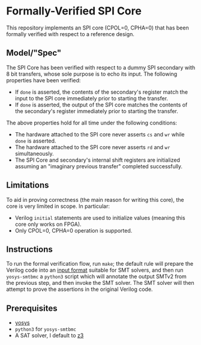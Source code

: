 # Formally-Verified SPI Core

This repository implements an SPI core (CPOL=0, CPHA=0) that has been formally verified with respect to a reference design.

## Model/"Spec"
The SPI Core has been verified with respect to a dummy SPI secondary with 8 bit transfers, whose sole purpose is to echo its input.
The following properties have been verified:
* If `done` is asserted, the contents of the secondary's register match the input to the SPI core immediately prior to starting the transfer.
* If `done` is asserted, the output of the SPI core matches the contents of the secondary's register immediately prior to starting the transfer.

The above properties hold for all time under the following conditions:
* The hardware attached to the SPI core never asserts `cs` and `wr` while `done` is asserted.
* The hardware attached to the SPI core never asserts `rd` and `wr` simultaneously.
* The SPI Core and secondary's internal shift registers are initialized assuming an "imaginary previous transfer" completed successfully.

## Limitations
To aid in proving correctness (the main reason for writing this core), the core is very limited in scope. In particular:
* Verilog `initial` statements are used to initialize values (meaning this core only works on FPGA).
* Only CPOL=0, CPHA=0 operation is supported.

## Instructions
To run the formal verification flow, run `make`; the default rule will prepare the Verilog code into an [input format](http://smtlib.cs.uiowa.edu/language.shtml) suitable for SMT solvers, and then run `yosys-smtbmc` a `python3` script which 
will annotate the output SMTv2 from the previous step, and then invoke the SMT solver. The SMT solver will then
attempt to prove the assertions in the original Verilog code.

## Prerequisites
* [yosys](https://github.com/cliffordwolf/yosys)
* `python3` for `yosys-smtbmc`
* A SAT solver, I default to [z3](https://github.com/Z3Prover/z3)
